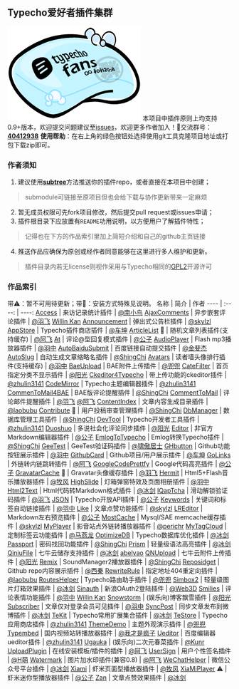 ## Typecho爱好者插件集群
![logo](https://raw.githubusercontent.com/typecho-fans/typecho-fans.github.io/master/soapgroup.png)
本项目中插件原则上均支持0.9+版本，欢迎提交问题建议至[issues](https://github.com/typecho-fans/plugins/issues)，欢迎更多作者加入！:penguin:交流群号：[**40412938**](http://shang.qq.com/wpa/qunwpa?idkey=a5a8afedf099e18ddf9b530db9217251e39001d52aace42888bf470d9b6cb86a)
    **使用帮助**：在右上角的绿色按钮处选择使用git工具克隆项目地址或打包下载zip即可。

### 作者须知
1. 建议使用[**subtree**](http://aoxuis.me/post/2013-08-06-git-subtree)方法推送你的插件repo，或者直接在本项目中创建；
>submodule可链接至原项目但也会给下载与协作更新带来一定麻烦
2. 暂无成员权限可先fork项目修改，然后提交pull request或issues申请；
3. 插件根目录下应放置有`README`功用说明，以方便用户了解插件特性；
>记得也在下方的作品索引里加上简短介绍和自己的github主页链接
4. 推送作品应确保为原创或经作者同意能够在这里进行多人维护和更新。
>插件目录内若无license则视作采用与Typecho相同的[GPL2](https://github.com/typecho/typecho/blob/master/LICENSE.txt)开源许可

### 作品索引
带:warning:：暂不可用待更新；带:dart:：安装方式特殊见说明。
名称 | 简介 | 作者
---- | :----: | ----:
[Access](https://github.com/kokororin/typecho-plugin-Access) | 来访记录统计插件 | [@南小鸟](https://github.com/kokororin)
[AjaxComments](/AjaxComments) | 异步嵌套评论插件 | [@羽飞](https://github.com/byends) [Willin Kan](http://kan.willin.org)
[Announcement](/Announcement) | 弹出式公告栏插件 | [@skylzl](https://github.com/xiaogouxo)
[AppStore](/AppStore) | Typecho插件商店插件 | [@车坤](https://github.com/chekun)
[ArticleList](/ArticleList) :dart: | 随机文章列表插件(支持缓存) | [@阿飞](https://github.com/defeme)
[At](/At) | 评论@型回复模式插件 | [@公子](https://github.com/lizheming)
[AudioPlayer](/AudioPlayer) | Flash mp3播放器插件 | [@羽中](https://github.com/jzwalk)
[AutoBaiduSubmit](/AutoBaiduSubmit) | 百度链接自动提交插件 | [@金斐杰](https://github.com/jinfeijie)
[AutoSlug](/AutoSlug) | 自动生成文章缩略名插件 | [@ShingChi](https://github.com/shingchi)
[Avatars](/Avatars) | 读者墙头像排行插件(支持缓存) | [@羽中](https://github.com/jzwalk)
[BaeUpload](/BaeUpload) | BAE附件上传插件 | [@兜兜](https://github.com/doudoutime)
[CateFilter](/CateFilter) | 首页指定分类不显示插件 | [@阳光](https://github.com/rakiy)
[Ckeditor4Typecho](/Ckeditor4Typecho) | 带上传功能的ckeditor插件 | [@zhulin3141](https://github.com/zhulin3141)
[CodeMirror](/CodeMirror) | Typecho主题编辑器插件 | [@zhulin3141](https://github.com/zhulin3141)
[CommenToMail4BAE](/CommenToMail4BAE) | BAE版评论提醒插件 | [@ShingChi](https://github.com/shingchi)
[CommentToMail](https://github.com/byends/CommentToMail) | 评论邮件提醒插件 | [@羽飞](https://github.com/byends) [@阿飞](https://github.com/defeme)
[ContentIndex](/ContentIndex) | 文章内容生成目录插件 | [@laobubu](https://github.com/laobubu)
[Contribute](/Contribute) :dart: | 用户投稿审查管理插件 | [@ShingChi](https://github.com/shingchi)
[DbManager](/DbManager) | 数据库管理工具插件 | [@ShingChi](https://github.com/shingchi)
[DevTool](/DevTool) | Typecho开发者工具插件 | [@zhulin3141](https://github.com/zhulin3141)
[Duoshuo](/Duoshuo) | 多说社会化评论同步插件 | [@阳光](https://github.com/rakiy)
[Editor](/Editor) | 非官方Markdown编辑器插件 | [@公子](https://github.com/lizheming)
[EmlogToTypecho](/EmlogToTypecho) | Emlog转换Typecho插件 | [@ShingChi](https://github.com/shingchi)
[GeeTest](/GeeTest) | GeeTest验证码插件 | [@啸傲居士](https://github.com/shuxiao9058)
[GHbutton](/GHbutton) | Github功能按钮展示插件 | [@羽中](https://github.com/jzwalk)
[GithubCard](/GithubCard) | Github项目/用户展示插件 | [@车坤](https://github.com/chekun)
[GoLinks](/GoLinks) | 外链转内链跳转插件 | [@阿飞](https://github.com/defeme)
[GoogleCodePrettfy](/GoogleCodePrettify) | Google代码高亮插件 | [@公子](https://github.com/lizheming)
[GravatarCache](/GravatarCache) :dart: | Gravatar头像缓存插件 | [@羽飞](https://github.com/byends)
[Hermit](/Hermit) | Html5+Flash音乐播放器插件 | [@牧风](https://github.com/iMuFeng)
[HighSlide](/HighSlide) | 灯箱弹窗特效及页面相册插件 | [@羽中](https://github.com/jzwalk)
[Html2Text](/Html2Text) | Html代码转Markdown格式插件 | [@冰剑](https://github.com/binjoo)
[IQapTcha](/IQapTcha) | 滑动解锁验证码插件 | [@羽飞](https://github.com/byends)
[JSON](/JSON) | Typecho开放API插件 | [@公子](https://github.com/lizheming)
[Keywords](/Keywords) | 关键词和标签自动链接插件 | [@羽中](https://github.com/jzwalk)
[Like](/Like) | 文章点赞功能插件 | [@skylzl](https://github.com/xiaogouxo)
[LREditor](/LREditor) | Markdown左右预览插件 | [@公子](http://github.com/lizheming)
[MostCache](/MostCache) | Mysql/SAE memcache缓存插件 | [@skylzl](https://github.com/xiaogouxo)
[MyPlayer](/MyPlayer) | 影音站点外链转播放器插件 | [@perichr](http://github.com/perichr)
[MyTagCloud](/MyTagCloud) | 定制标签云功能插件 | [@马燕龙](https://github.com/YanlongMa)
[OptimizeDB](/OptimizeDB) | Typecho数据库优化插件 | [@冰剑](https://github.com/binjoo)
[Passport](/Passport) | 密码找回功能插件 | [@ShingChi](https://github.com/shingchi)
[Prism](/Prism) | 轻量级语法高亮插件 | [@冰剑](https://github.com/binjoo)
[QiniuFile](/QiniuFile) | 七牛云储存支持插件 | [@冰剑](https://github.com/binjoo) [abelyao](http://www.abelyao.com)
[QNUpload](/QNUpload) | 七牛云附件上传插件 | [@阳光](https://github.com/rakiy)
[Remix](/Remix) | SoundManager2播放器插件 | [@ShingChi](https://github.com/shingchi)
[Reposidget](/Reposidget) | Github repo内容展示插件 | [@西秦](https://github.com/xiqingongzi)
[RewriteRule](/RewriteRule) | 指定地址404重定向插件 | [@laobubu](https://github.com/laobubu)
[RoutesHelper](/RoutesHelper) | Typecho路由助手插件 | [@兜兜](https://github.com/doudoutime)
[Simbox2](/Simbox2) | 轻量级图片灯箱效果插件 | [@冰剑](https://github.com/binjoo)
[Sinauth](/Sinauth) | 新浪OAuth2登陆插件 | [@Web3D](https://github.com/web3d)
[Smilies](/Smilies) | 评论表情功能插件 | [@羽中](https://github.com/jzwalk) [Willin Kan](http://kan.willin.org)
[Snowstorm](/Snowstorm) | (娱乐向)博客飘雪插件 | [@阳光](https://github.com/rakiy)
[Subscriber](/Subscriber) | 文章仅对登录会员可见插件 | [@羽中](https://github.com/jzwalk)
[SyncPost](/SyncPost) | 同步文章发布到微博插件 | [@冰剑](https://github.com/binjoo)
[TeKit](https://github.com/binjoo/TeKit) | Typecho常用扩展集合插件 | [@冰剑](https://github.com/binjoo)
[TeStore](/TeStore) | Typecho应用商店插件 | [@zhulin3141](https://github.com/zhulin3141)
[ThemeDemo](/ThemeDemo) | 主题外观演示插件 | [@兜兜](https://github.com/doudoutime)
[Typembed](/Typembed) | 国内视频站转播放器插件 | [@我才是疯子](https://github.com/nothingisover)
[Ueditor](/Ueditor) | 百度编辑器ueditor插件 | [@zhulin3141](https://github.com/zhulin3141)
[Ugauka](/Ukagaka) | (娱乐向)二次元春菜插件 | [@Kunr](https://github.com/Rakume)
[UploadPlugin](/UploadPlugin) | 在线安装模板/插件的插件 | [@阿飞](https://github.com/defeme)
[UserSign](/UserSign) | 用户个性签名插件 | [@H萌](https://github.com/hmoe)
[Watermark](/Watermark) | 图片加水印插件(兼容0.8) | [@阿飞](https://github.com/defeme)
[WeChatHelper](https://github.com/binjoo/WeChatHelper) | 微信公众号平台插件 | [@冰剑](https://github.com/binjoo)
[Xiami](/Xiami) | 虾米页面型播放器插件 | [@牧风](https://github.com/iMuFeng)
[XiaMiPlayer](/XiaMiPlayer) :warning: | 虾米迷你型播放器插件 | [@公子](https://github.com/lizheming)
[Zan](/Zan) | 文章点赞效果插件 | [@冰剑](https://github.com/binjoo)
